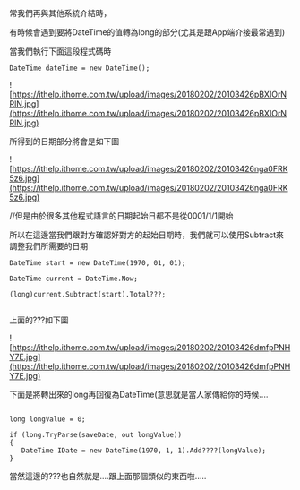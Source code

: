 常我們再與其他系統介結時，

有時候會遇到要將DateTime的值轉為long的部分(尤其是跟App端介接最常遇到)

當我們執行下面這段程式碼時

`DateTime dateTime = new DateTime();`


![https://ithelp.ithome.com.tw/upload/images/20180202/20103426pBXIOrNRlN.jpg](https://ithelp.ithome.com.tw/upload/images/20180202/20103426pBXIOrNRlN.jpg)



所得到的日期部分將會是如下圖


![https://ithelp.ithome.com.tw/upload/images/20180202/20103426nga0FRK5z6.jpg](https://ithelp.ithome.com.tw/upload/images/20180202/20103426nga0FRK5z6.jpg)



//但是由於很多其他程式語言的日期起始日都不是從0001/1/1開始

所以在這邊當我們跟對方確認好對方的起始日期時，我們就可以使用Subtract來調整我們所需要的日期

```
DateTime start = new DateTime(1970, 01, 01);

DateTime current = DateTime.Now;

(long)current.Subtract(start).Total???;
            
```

上面的???如下圖


![https://ithelp.ithome.com.tw/upload/images/20180202/20103426dmfpPNHY7E.jpg](https://ithelp.ithome.com.tw/upload/images/20180202/20103426dmfpPNHY7E.jpg)



下面是將轉出來的long再回復為DateTime(意思就是當人家傳給你的時候....

```

long longValue = 0;

if (long.TryParse(saveDate, out longValue))
{
   DateTime IDate = new DateTime(1970, 1, 1).Add????(longValue);
}

```

當然這邊的???也自然就是....跟上面那個類似的東西啦.....

